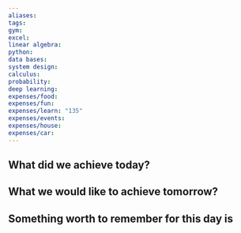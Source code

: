 ```yaml
---
aliases: 
tags: 
gym: 
excel: 
linear algebra: 
python: 
data bases: 
system design: 
calculus: 
probability: 
deep learning: 
expenses/food: 
expenses/fun: 
expenses/learn: "135"
expenses/events: 
expenses/house: 
expenses/car:
---
```

## What did we achieve today?



## What we would like to achieve tomorrow?



## Something worth to remember for this day is
